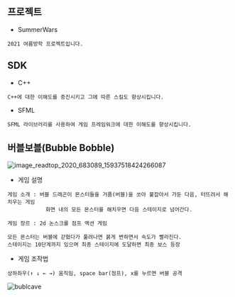 ## 프로젝트
* SummerWars
```
2021 여름방학 프로젝트입니다.
```
## SDK
* C++
```
C++에 대한 이해도를 증진시키고 그에 따른 스킬도 향상시킵니다.
```
* SFML
```
SFML 라이브러리를 사용하여 게임 프레임워크에 대한 이해도를 향상시킵니다.
```

## 버블보블(Bubble Bobble)
![image_readtop_2020_683089_15937518424266087](https://user-images.githubusercontent.com/71120607/123213405-eeea9780-d500-11eb-87f9-dc1cec423396.png)

* 게임 설명
```
게임 소개 : 버블 드래곤이 몬스터들을 거품(버블)을 쏘아 붙잡아서 가둔 다음, 터뜨려서 해치우는 게임
            화면 내의 모든 몬스터를 해치우면 다음 스테이지로 넘어간다.
          
게임 장르 : 2d 논스크롤 점프 액션 게임

모든 몬스터는 버블에 갇혔다가 풀려나면 붉게 변하면서 속도가 빨라진다.
스테이지는 10단계까지 있으며 최종 스테이지에 도달하면 최종 보스 등장
```
* 게임 조작법
```
상하좌우(↑ ↓ ← →) 움직임, space bar(점프), x를 누르면 버블 공격
```
![bublcave](https://user-images.githubusercontent.com/71120607/123213049-83082f00-d500-11eb-8af3-4b566fefb42c.png)
